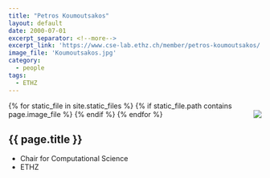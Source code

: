 ```yaml
---
title: "Petros Koumoutsakos"
layout: default
date: 2000-07-01
excerpt_separator: <!--more-->
excerpt_link: 'https://www.cse-lab.ethz.ch/member/petros-koumoutsakos/'
image_file: 'Koumoutsakos.jpg'
category:
  - people
tags:
  - ETHZ
---
```


{% for static_file in site.static_files %}
  {% if static_file.path contains page.image_file %}
<img style="float: right; max-width: 60px;" src="{{ static_file.path | relative_url}}" />
  {% endif %}
{% endfor %}

## {{ page.title }}

* Chair for Computational Science
* ETHZ

<!--more-->
